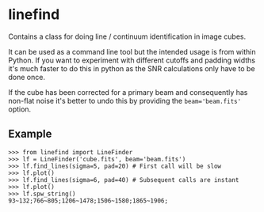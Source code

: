 # linefind

Contains a class for doing line / continuum identification in image cubes.

It can be used as a command line tool but the intended usage is from within Python.
If you want to experiment with different cutoffs and padding widths it's much faster
to do this in python as the SNR calculations only have to be done once.

If the cube has been corrected for a primary beam and consequently has non-flat noise
it's better to undo this by providing the `beam='beam.fits'` option.

## Example
```
>>> from linefind import LineFinder
>>> lf = LineFinder('cube.fits', beam='beam.fits')
>>> lf.find_lines(sigma=5, pad=20) # First call will be slow
>>> lf.plot()
>>> lf.find_lines(sigma=6, pad=40) # Subsequent calls are instant
>>> lf.plot()
>>> lf.spw_string()
93~132;766~805;1206~1478;1506~1580;1865~1906;
```
